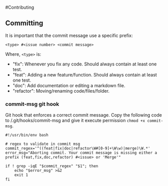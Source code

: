 #Contributing
## Committing
It is important that the commit message use a specific prefix:

`<type> #<issue number> <commit message>`

Where, `<type>` is:

* "fix": Whenever you fix any code. Should always contain at least one test.
* "feat": Adding a new feature/function. Should always contain at least one test.
* "doc": Add documentation or editing a markdown file.
* "refactor": Moving/renaming code/files/folder.

### commit-msg git hook
Git hook that enforces a correct commit message.
Copy the following code to <repo>/.git/hooks/commit-msg and give
it execute permission `chmod +x commit-msg`.

```console
#!/usr/bin/env bash

# regex to validate in commit msg
commit_regex='^((feat|fix|doc|refactor\W#[0-9]+\W\w)|merge)\W.*'
error_msg="Aborting commit. Your commit message is missing either a prefix (feat,fix,doc,refactor) #<issue> or 'Merge'"

if ! grep -iqE "$commit_regex" "$1"; then
    echo "$error_msg" >&2
    exit 1
fi
```
